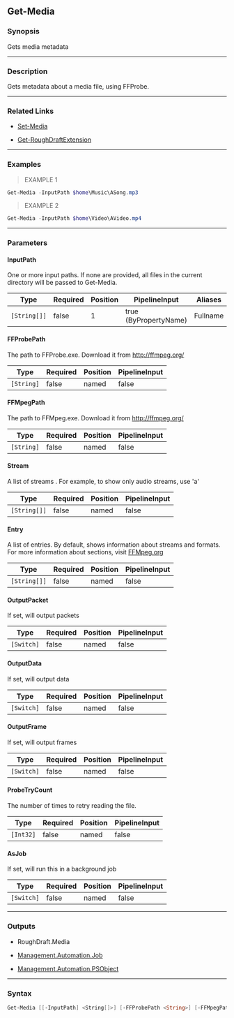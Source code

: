 Get-Media
---------




### Synopsis
Gets media metadata



---


### Description

Gets metadata about a media file, using FFProbe.



---


### Related Links
* [Set-Media](Set-Media.md)



* [Get-RoughDraftExtension](Get-RoughDraftExtension.md)





---


### Examples
> EXAMPLE 1

```PowerShell
Get-Media -InputPath $home\Music\ASong.mp3
```
> EXAMPLE 2

```PowerShell
Get-Media -InputPath $home\Video\AVideo.mp4
```


---


### Parameters
#### **InputPath**

One or more input paths.
If none are provided, all files in the current directory will be passed to Get-Media.






|Type        |Required|Position|PipelineInput        |Aliases |
|------------|--------|--------|---------------------|--------|
|`[String[]]`|false   |1       |true (ByPropertyName)|Fullname|



#### **FFProbePath**

The path to FFProbe.exe.  Download it from http://ffmpeg.org/






|Type      |Required|Position|PipelineInput|
|----------|--------|--------|-------------|
|`[String]`|false   |named   |false        |



#### **FFMpegPath**

The path to FFMpeg.exe.  Download it from http://ffmpeg.org/






|Type      |Required|Position|PipelineInput|
|----------|--------|--------|-------------|
|`[String]`|false   |named   |false        |



#### **Stream**

A list of streams .
For example, to show only audio streams, use 'a'






|Type        |Required|Position|PipelineInput|
|------------|--------|--------|-------------|
|`[String[]]`|false   |named   |false        |



#### **Entry**

A list of entries.
By default, shows information about streams and formats.
For more information about sections, visit [FFMpeg.org](https://ffmpeg.org/ffprobe.html#Main-options)






|Type        |Required|Position|PipelineInput|
|------------|--------|--------|-------------|
|`[String[]]`|false   |named   |false        |



#### **OutputPacket**

If set, will output packets






|Type      |Required|Position|PipelineInput|
|----------|--------|--------|-------------|
|`[Switch]`|false   |named   |false        |



#### **OutputData**

If set, will output data






|Type      |Required|Position|PipelineInput|
|----------|--------|--------|-------------|
|`[Switch]`|false   |named   |false        |



#### **OutputFrame**

If set, will output frames






|Type      |Required|Position|PipelineInput|
|----------|--------|--------|-------------|
|`[Switch]`|false   |named   |false        |



#### **ProbeTryCount**

The number of times to retry reading the file.






|Type     |Required|Position|PipelineInput|
|---------|--------|--------|-------------|
|`[Int32]`|false   |named   |false        |



#### **AsJob**

If set, will run this in a background job






|Type      |Required|Position|PipelineInput|
|----------|--------|--------|-------------|
|`[Switch]`|false   |named   |false        |





---


### Outputs
* RoughDraft.Media


* [Management.Automation.Job](https://learn.microsoft.com/en-us/dotnet/api/System.Management.Automation.Job)


* [Management.Automation.PSObject](https://learn.microsoft.com/en-us/dotnet/api/System.Management.Automation.PSObject)






---


### Syntax
```PowerShell
Get-Media [[-InputPath] <String[]>] [-FFProbePath <String>] [-FFMpegPath <String>] [-Stream <String[]>] [-Entry <String[]>] [-OutputPacket] [-OutputData] [-OutputFrame] [-ProbeTryCount <Int32>] [-AsJob] [<CommonParameters>]
```
